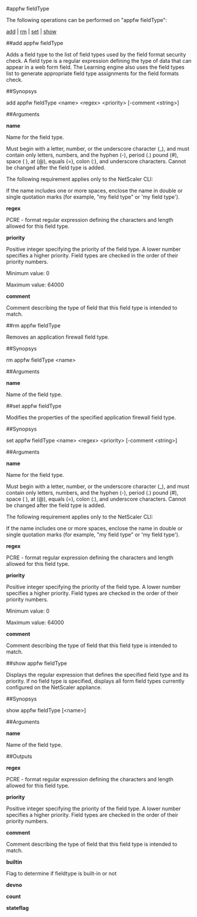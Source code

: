 #appfw fieldType

The following operations can be performed on "appfw fieldType":


[add](#add-appfw-fieldtype) | [rm](#rm-appfw-fieldtype) | [set](#set-appfw-fieldtype) | [show](#show-appfw-fieldtype)

##add appfw fieldType

Adds a field type to the list of field types used by the field format security check. A field type is a regular expression defining the type of data that can appear in a web form field. The Learning engine also uses the field types list to generate appropriate field type assignments for the field formats check.


##Synopsys

add appfw fieldType &lt;name> &lt;regex> &lt;priority> [-comment &lt;string>]


##Arguments

<b>name</b>
Name for the field type.
Must begin with a letter, number, or the underscore character (_), and must contain only letters, numbers, and the hyphen (-), period (.) pound (#), space ( ), at (@), equals (=), colon (:), and underscore characters. Cannot be changed after the field type is added.
The following requirement applies only to the NetScaler CLI:
If the name includes one or more spaces, enclose the name in double or single quotation marks (for example, "my field type" or 'my field type').

<b>regex</b>
PCRE - format regular expression defining the characters and length allowed for this field type.

<b>priority</b>
Positive integer specifying the priority of the field type. A lower number specifies a higher priority. Field types are checked in the order of their priority numbers.
Minimum value: 0
Maximum value: 64000

<b>comment</b>
Comment describing the type of field that this field type is intended to match.



##rm appfw fieldType

Removes an application firewall field type.


##Synopsys

rm appfw fieldType &lt;name>


##Arguments

<b>name</b>
Name of the field type.



##set appfw fieldType

Modifies the properties of the specified application firewall field type.


##Synopsys

set appfw fieldType &lt;name> &lt;regex> &lt;priority> [-comment &lt;string>]


##Arguments

<b>name</b>
Name for the field type.
Must begin with a letter, number, or the underscore character (_), and must contain only letters, numbers, and the hyphen (-), period (.) pound (#), space ( ), at (@), equals (=), colon (:), and underscore characters. Cannot be changed after the field type is added.
The following requirement applies only to the NetScaler CLI:
If the name includes one or more spaces, enclose the name in double or single quotation marks (for example, "my field type" or 'my field type').

<b>regex</b>
PCRE - format regular expression defining the characters and length allowed for this field type.

<b>priority</b>
Positive integer specifying the priority of the field type. A lower number specifies a higher priority. Field types are checked in the order of their priority numbers.
Minimum value: 0
Maximum value: 64000

<b>comment</b>
Comment describing the type of field that this field type is intended to match.



##show appfw fieldType

Displays the regular expression that defines the specified field type and its priority. If no field type is specified, displays all form field types currently configured on the NetScaler appliance.


##Synopsys

show appfw fieldType [&lt;name>]


##Arguments

<b>name</b>
Name of the field type.



##Outputs

<b>regex</b>
PCRE - format regular expression defining the characters and length allowed for this field type.

<b>priority</b>
Positive integer specifying the priority of the field type. A lower number specifies a higher priority. Field types are checked in the order of their priority numbers.

<b>comment</b>
Comment describing the type of field that this field type is intended to match.

<b>builtin</b>
Flag to determine if fieldtype is built-in or not

<b>devno</b>

<b>count</b>

<b>stateflag</b>



